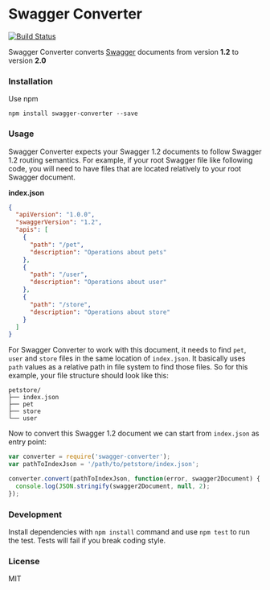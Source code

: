 # Swagger Converter

[![Build Status](https://travis-ci.org/apigee-127/swagger-converter.svg?branch=master)](https://travis-ci.org/apigee-127/swagger-converter)

Swagger Converter converts [Swagger](http://swagger.io/) documents from version **1.2** to version **2.0**

### Installation
Use npm

```shell
npm install swagger-converter --save
```

### Usage
Swagger Converter expects your Swagger 1.2 documents to follow Swagger 1.2 routing semantics. For example, if your root Swagger file like following code, you will need to have files that are located relatively to your root Swagger document.

**index.json**
```json
{
  "apiVersion": "1.0.0",
  "swaggerVersion": "1.2",
  "apis": [
    {
      "path": "/pet",
      "description": "Operations about pets"
    },
    {
      "path": "/user",
      "description": "Operations about user"
    },
    {
      "path": "/store",
      "description": "Operations about store"
    }
  ]
}
```
For Swagger Converter to work with this document, it needs to find `pet`, `user` and `store` files in the same location of `index.json`. It basically uses `path` values as a relative path in file system to find those files. So for this example, your file structure should look like this:

```
petstore/
├── index.json
├── pet
├── store
└── user
```

Now to convert this Swagger 1.2 document we can start from `index.json` as entry point:

```javascript
var converter = require('swagger-converter');
var pathToIndexJson = '/path/to/petstore/index.json';

converter.convert(pathToIndexJson, function(error, swagger2Document) {
  console.log(JSON.stringify(swagger2Document, null, 2);
});
```

### Development

Install dependencies with `npm install` command and use `npm test` to run the test. Tests will fail if you break coding style.

### License
MIT